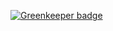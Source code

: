 

[![Greenkeeper badge](https://badges.greenkeeper.io/SensitiveMix/blog.svg)](https://greenkeeper.io/)
